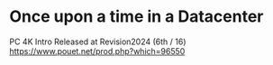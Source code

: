 # Once upon a time in a Datacenter
PC 4K Intro
Released at Revision2024 (6th / 16)
https://www.pouet.net/prod.php?which=96550
